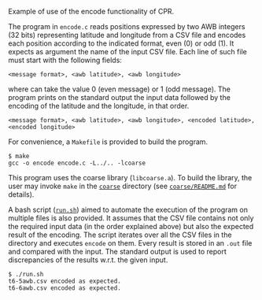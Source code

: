 Example of use of the encode functionality of CPR.

The program in `encode.c` reads positions expressed by two AWB integers (32 bits) representing latitude and longitude from a CSV file and encodes each position according to the indicated format, even (0) or odd (1).
It expects as argument the name of the input CSV file. 
Each line of such file must start with the following fields:
```
<message format>, <awb latitude>, <awb longitude>
````
where _<message format>_ can take the value 0 (even message) or 1 (odd message).
The program prints on the standard output the input data followed by the encoding of the latitude and the longitude, in that order.
```
<message format>, <awb latitude>, <awb longitude>, <encoded latitude>, <encoded longitude>
````

For convenience, a `Makefile` is provided to build the program.
```shell
$ make
gcc -o encode encode.c -L../.. -lcoarse 
```

This program uses the coarse library (`libcoarse.a`). 
To build the library, the user may invoke `make` in the [`coarse`](`../../`) directory (see [`coarse/README.md`](`../../README.md`) for details).

A bash script ([`run.sh`](run.sh)) aimed to automate the execution of the program on multiple files is also provided. 
It assumes that the CSV file contains not only the required input data (in the order explained above) but also the expected result of the encoding.
The script iterates over all the CSV files in the directory and executes `encode` on them.
Every result is stored in an `.out` file and compared with the input.
The standard output is used to report discrepancies of the results w.r.t. the given input.

```shell
$ ./run.sh 
t6-5awb.csv encoded as expected.
t6-6awb.csv encoded as expected.
```
